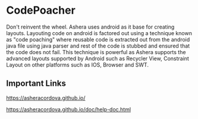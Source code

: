 # CodePoacher
Don't reinvent the wheel. Ashera uses android as it base for creating layouts. Layouting code on android is factored out using a technique known as "code poaching" where reusable code is extracted out from the android java file using java parser and rest of the code is stubbed and ensured that the code does not fail. This technique is powerful as Ashera supports the advanced layouts supported by Android such as Recycler View, Constraint Layout on other platforms such as IOS, Browser and SWT.

## Important Links
https://asheracordova.github.io/

https://asheracordova.github.io/doc/help-doc.html
